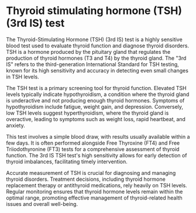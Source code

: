 <!--
source: GPT-4o
abbr: TSH 3rd IS
sibs: free-thyroxine-test, free-triiodothyronine-test, thyroid-stimulating-hormone-3rd-is-test
tags: thyroid tests
-->

# Thyroid stimulating hormone (TSH) (3rd IS) test

The Thyroid-Stimulating Hormone (TSH) (3rd IS) test is a highly sensitive blood test used to evaluate thyroid function and diagnose thyroid disorders. TSH is a hormone produced by the pituitary gland that regulates the production of thyroid hormones (T3 and T4) by the thyroid gland. The "3rd IS" refers to the third-generation International Standard for TSH testing, known for its high sensitivity and accuracy in detecting even small changes in TSH levels.

The TSH test is a primary screening tool for thyroid function. Elevated TSH levels typically indicate hypothyroidism, a condition where the thyroid gland is underactive and not producing enough thyroid hormones. Symptoms of hypothyroidism include fatigue, weight gain, and depression. Conversely, low TSH levels suggest hyperthyroidism, where the thyroid gland is overactive, leading to symptoms such as weight loss, rapid heartbeat, and anxiety.

This test involves a simple blood draw, with results usually available within a few days. It is often performed alongside Free Thyroxine (FT4) and Free Triiodothyronine (FT3) tests for a comprehensive assessment of thyroid function. The 3rd IS TSH test's high sensitivity allows for early detection of thyroid imbalances, facilitating timely intervention.

Accurate measurement of TSH is crucial for diagnosing and managing thyroid disorders. Treatment decisions, including thyroid hormone replacement therapy or antithyroid medications, rely heavily on TSH levels. Regular monitoring ensures that thyroid hormone levels remain within the optimal range, promoting effective management of thyroid-related health issues and overall well-being.
